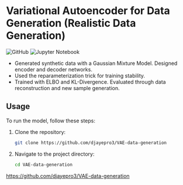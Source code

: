# Variational Autoencoder for Data Generation (Realistic Data Generation)

![GitHub](https://img.shields.io/badge/github-%23121011.svg?style=for-the-badge&logo=github&logoColor=white)
![Jupyter Notebook](https://img.shields.io/badge/jupyter-%23FA0F00.svg?style=for-the-badge&logo=jupyter&logoColor=white)

- Generated synthetic data with a Gaussian Mixture Model. Designed encoder and decoder networks.
- Used the reparameterization trick for training stability.
- Trained with ELBO and KL-Divergence. Evaluated through data reconstruction and new sample generation.


## Usage

To run the model, follow these steps:

1. Clone the repository:
    ```bash
    git clone https://github.com/djayepro3/VAE-data-generation
    ```
2. Navigate to the project directory:
    ```bash
    cd VAE-data-generation
    ```
https://github.com/djayepro3/VAE-data-generation
